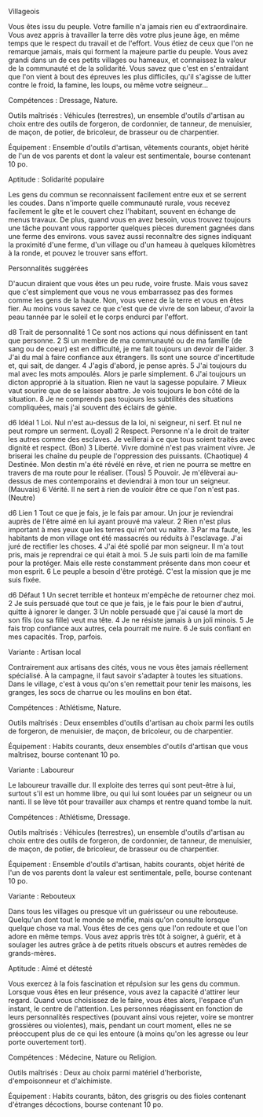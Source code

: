 


Villageois

Vous êtes issu du peuple. Votre famille n'a jamais rien eu d'extraordinaire. Vous avez appris à travailler la terre dès votre plus jeune âge, en même temps que le respect du travail et de l'effort. Vous étiez de ceux que l'on ne remarque jamais, mais qui forment la majeure partie du peuple. Vous avez grandi dans un de ces petits villages ou hameaux, et connaissez la valeur de la communauté et de la solidarité. Vous savez que c'est en s'entraidant que l'on vient à bout des épreuves les plus difficiles, qu'il s'agisse de lutter contre le froid, la famine, les loups, ou même votre seigneur…

Compétences : Dressage, Nature.

Outils maîtrisés : Véhicules (terrestres), un ensemble d'outils d'artisan au choix entre des outils de forgeron, de cordonnier, de tanneur, de menuisier, de maçon, de potier, de bricoleur, de brasseur ou de charpentier.

Équipement : Ensemble d'outils d'artisan, vêtements courants, objet hérité de l'un de vos parents et dont la valeur est sentimentale, bourse contenant 10 po.

Aptitude : Solidarité populaire

Les gens du commun se reconnaissent facilement entre eux et se serrent les coudes. Dans n'importe quelle communauté rurale, vous recevez facilement le gîte et le couvert chez l'habitant, souvent en échange de menus travaux. De plus, quand vous en avez besoin, vous trouvez toujours une tâche pouvant vous rapporter quelques pièces durement gagnées dans une ferme des environs. vous savez aussi reconnaître des signes indiquant la proximité d'une ferme, d'un village ou d'un hameau à quelques kilomètres à la ronde, et pouvez le trouver sans effort.

Personnalités suggérées

D'aucun diraient que vous êtes un peu rude, voire fruste. Mais vous savez que c'est simplement que vous ne vous embarrassez pas des formes comme les gens de la haute. Non, vous venez de la terre et vous en êtes fier. Au moins vous savez ce que c'est que de vivre de son labeur, d'avoir la peau tannée par le soleil et le corps endurci par l'effort.

d8 Trait de personnalité
1 Ce sont nos actions qui nous définissent en tant que personne.
2 Si un membre de ma communauté ou de ma famille (de sang ou de coeur) est en difficulté, je me fait toujours un devoir de l'aider.
3 J'ai du mal à faire confiance aux étrangers. Ils sont une source d'incertitude et, qui sait, de danger.
4 J'agis d'abord, je pense après.
5 J'ai toujours du mal avec les mots ampoulés. Alors je parle simplement.
6 J'ai toujours un dicton approprié à la situation. Rien ne vaut la sagesse populaire.
7 Mieux vaut sourire que de se laisser abattre. Je vois toujours le bon côté de la situation.
8 Je ne comprends pas toujours les subtilités des situations compliquées, mais j'ai souvent des éclairs de génie.

d6 Idéal
1 Loi. Nul n'est au-dessus de la loi, ni seigneur, ni serf. Et nul ne peut rompre un serment. (Loyal)
2 Respect. Personne n'a le droit de traiter les autres comme des esclaves. Je veillerai à ce que tous soient traités avec dignité et respect. (Bon)
3 Liberté. Vivre dominé n'est pas vraiment vivre. Je briserai les chaîne du peuple de l'oppression des puissants. (Chaotique)
4 Destinée. Mon destin m'a été révélé en rêve, et rien ne pourra se mettre en travers de ma route pour le réaliser. (Tous)
5 Pouvoir. Je m'élèverai au-dessus de mes contemporains et deviendrai à mon tour un seigneur. (Mauvais)
6 Vérité. Il ne sert à rien de vouloir être ce que l'on n'est pas. (Neutre)

d6 Lien
1 Tout ce que je fais, je le fais par amour. Un jour je reviendrai auprès de l'être aimé en lui ayant prouvé ma valeur.
2 Rien n'est plus important à mes yeux que les terres qui m'ont vu naître.
3 Par ma faute, les habitants de mon village ont été massacrés ou réduits à l'esclavage. J'ai juré de rectifier les choses.
4 J'ai été spolié par mon seigneur. Il m'a tout pris, mais je reprendrai ce qui était à moi.
5 Je suis parti loin de ma famille pour la protéger. Mais elle reste constamment présente dans mon coeur et mon esprit.
6 Le peuple a besoin d'être protégé. C'est la mission que je me suis fixée.

d6 Défaut
1 Un secret terrible et honteux m'empêche de retourner chez moi.
2 Je suis persuadé que tout ce que je fais, je le fais pour le bien d'autrui, quitte à ignorer le danger.
3 Un noble persuadé que j'ai causé la mort de son fils (ou sa fille) veut ma tête.
4 Je ne résiste jamais à un joli minois.
5 Je fais trop confiance aux autres, cela pourrait me nuire.
6 Je suis confiant en mes capacités. Trop, parfois.

Variante : Artisan local

Contrairement aux artisans des cités, vous ne vous êtes jamais réellement spécialisé. À la campagne, il faut savoir s'adapter à toutes les situations. Dans le village, c'est à vous qu'on s'en remettait pour tenir les maisons, les granges, les socs de charrue ou les moulins en bon état.

Compétences : Athlétisme, Nature.

Outils maîtrisés : Deux ensembles d'outils d'artisan au choix parmi les outils de forgeron, de menuisier, de maçon, de bricoleur, ou de charpentier.

Équipement : Habits courants, deux ensembles d'outils d'artisan que vous maîtrisez, bourse contenant 10 po.

Variante : Laboureur

Le laboureur travaille dur. Il exploite des terres qui sont peut-être à lui, surtout s'il est un homme libre, ou qui lui sont louées par un seigneur ou un nanti. Il se lève tôt pour travailler aux champs et rentre quand tombe la nuit.

Compétences : Athlétisme, Dressage.

Outils maîtrisés : Véhicules (terrestres), un ensemble d'outils d'artisan au choix entre des outils de forgeron, de cordonnier, de tanneur, de menuisier, de maçon, de potier, de bricoleur, de brasseur ou de charpentier.

Équipement : Ensemble d'outils d'artisan, habits courants, objet hérité de l'un de vos parents dont la valeur est sentimentale, pelle, bourse contenant 10 po.

Variante : Rebouteux

Dans tous les villages ou presque vit un guérisseur ou une rebouteuse. Quelqu'un dont tout le monde se méfie, mais qu'on consulte lorsque quelque chose va mal. Vous êtes de ces gens que l'on redoute et que l'on adore en même temps. Vous avez appris très tôt à soigner, à guérir, et à soulager les autres grâce à de petits rituels obscurs et autres remèdes de grands-mères.

Aptitude : Aimé et détesté

Vous exercez à la fois fascination et répulsion sur les gens du commun. Lorsque vous êtes en leur présence, vous avez la capacité d'attirer leur regard. Quand vous choisissez de le faire, vous êtes alors, l'espace d'un instant, le centre de l'attention. Les personnes réagissent en fonction de leurs personnalités respectives (pouvant ainsi vous rejeter, voire se montrer grossières ou violentes), mais, pendant un court moment, elles ne se préoccupent plus de ce qui les entoure (à moins qu'on les agresse ou leur porte ouvertement tort).

Compétences : Médecine, Nature ou Religion.

Outils maîtrisés : Deux au choix parmi matériel d'herboriste, d'empoisonneur et d'alchimiste.

Équipement : Habits courants, bâton, des grisgris ou des fioles contenant d'étranges décoctions, bourse contenant 10 po.
